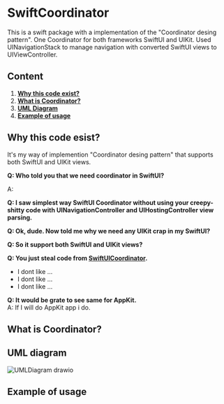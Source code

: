 # SwiftCoordinator
This is a swift package with a implementation of the "Coordinator desing pattern". One Coordinator for both frameworks SwiftUI and UIKit.
Used UINavigationStack to manage navigation with converted SwiftUI views to UIViewController. 
## Content
1. [**Why this code exist?**](https://github.com/Rodiewww7801/SwiftCoordinator/new/master?filename=README.md#why-this-code-esist)
2. [**What is Coordinator?**](https://github.com/Rodiewww7801/SwiftCoordinator/new/master?filename=README.md#what-is-coordinator)
3. [**UML Diagram**](https://github.com/Rodiewww7801/SwiftCoordinator/new/master?filename=README.md#uml-diagram)
4. [**Example of usage**](https://github.com/Rodiewww7801/SwiftCoordinator/new/master?filename=README.md#example-of-usage)




## Why this code esist?

It's my way of implemention "Coordinator desing pattern" that supports both SwiftUI and UIKit views.

**Q: Who told you that we need coordinator in SwiftUI?**

A: 

**Q: I saw simplest way SwiftUI Coordinator without using your creepy-shitty code with UINavigationController and UIHostingController view parsing.**

**Q: Ok, dude. Now told me why we need any UIKit crap in my SwiftUI?**

**Q: So it support both SwiftUI and UIKit views?**

**Q: You just steal code from [SwiftUICoordinator](https://github.com/erikdrobne/SwiftUICoordinator).**
  - I dont like ...
  - I dont like ...
  - I dont like ...

**Q: It would be grate to see same for AppKit.**<br/>
A: If I will do AppKit app i do.

## What is Coordinator?

## UML diagram 

![UMLDiagram drawio](https://github.com/user-attachments/assets/6803cd80-2d1c-4edd-86db-a5a52921014a)

## Example of usage
